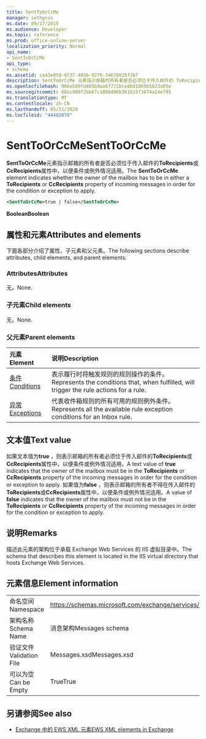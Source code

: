 ```yaml
---
title: SentToOrCcMe
manager: sethgros
ms.date: 09/17/2015
ms.audience: Developer
ms.topic: reference
ms.prod: office-online-server
localization_priority: Normal
api_name:
- SentToOrCcMe
api_type:
- schema
ms.assetid: ca43e05d-df37-485b-9276-34678025f2b7
description: SentToOrCcMe 元素指示邮箱的所有者是否必须位于传入邮件的 ToRecipients 或 CcRecipients 属性中，以便条件或例外情况适用。
ms.openlocfilehash: 906e5d9fd405b9aa6f772bcedbd1869b5023a05e
ms.sourcegitcommit: 88ec988f2bb67c1866d06b361615f3674a24e795
ms.translationtype: MT
ms.contentlocale: zh-CN
ms.lasthandoff: 05/31/2020
ms.locfileid: "44462078"
---
```

# <a name="senttoorccme"></a><span data-ttu-id="0cb79-103">SentToOrCcMe</span><span class="sxs-lookup"><span data-stu-id="0cb79-103">SentToOrCcMe</span></span>

<span data-ttu-id="0cb79-104">**SentToOrCcMe**元素指示邮箱的所有者是否必须位于传入邮件的**ToRecipients**或**CcRecipients**属性中，以便条件或例外情况适用。</span><span class="sxs-lookup"><span data-stu-id="0cb79-104">The **SentToOrCcMe** element indicates whether the owner of the mailbox has to be in either a **ToRecipients** or **CcRecipients** property of incoming messages in order for the condition or exception to apply.</span></span> 
  
```XML
<SentToOrCcMe>true | false</SentToOrCcMe>
```

 <span data-ttu-id="0cb79-105">**Boolean**</span><span class="sxs-lookup"><span data-stu-id="0cb79-105">**Boolean**</span></span>
## <a name="attributes-and-elements"></a><span data-ttu-id="0cb79-106">属性和元素</span><span class="sxs-lookup"><span data-stu-id="0cb79-106">Attributes and elements</span></span>

<span data-ttu-id="0cb79-107">下面各部分介绍了属性、子元素和父元素。</span><span class="sxs-lookup"><span data-stu-id="0cb79-107">The following sections describe attributes, child elements, and parent elements.</span></span>
  
### <a name="attributes"></a><span data-ttu-id="0cb79-108">Attributes</span><span class="sxs-lookup"><span data-stu-id="0cb79-108">Attributes</span></span>

<span data-ttu-id="0cb79-109">无。</span><span class="sxs-lookup"><span data-stu-id="0cb79-109">None.</span></span>
  
### <a name="child-elements"></a><span data-ttu-id="0cb79-110">子元素</span><span class="sxs-lookup"><span data-stu-id="0cb79-110">Child elements</span></span>

<span data-ttu-id="0cb79-111">无。</span><span class="sxs-lookup"><span data-stu-id="0cb79-111">None.</span></span>
  
### <a name="parent-elements"></a><span data-ttu-id="0cb79-112">父元素</span><span class="sxs-lookup"><span data-stu-id="0cb79-112">Parent elements</span></span>

|<span data-ttu-id="0cb79-113">**元素**</span><span class="sxs-lookup"><span data-stu-id="0cb79-113">**Element**</span></span>|<span data-ttu-id="0cb79-114">**说明**</span><span class="sxs-lookup"><span data-stu-id="0cb79-114">**Description**</span></span>|
|:-----|:-----|
|[<span data-ttu-id="0cb79-115">条件</span><span class="sxs-lookup"><span data-stu-id="0cb79-115">Conditions</span></span>](conditions.md) <br/> |<span data-ttu-id="0cb79-116">表示履行时将触发规则的规则操作的条件。</span><span class="sxs-lookup"><span data-stu-id="0cb79-116">Represents the conditions that, when fulfilled, will trigger the rule actions for a rule.</span></span>  <br/> |
|[<span data-ttu-id="0cb79-117">异常</span><span class="sxs-lookup"><span data-stu-id="0cb79-117">Exceptions</span></span>](exceptions.md) <br/> |<span data-ttu-id="0cb79-118">代表收件箱规则的所有可用的规则例外条件。</span><span class="sxs-lookup"><span data-stu-id="0cb79-118">Represents all the available rule exception conditions for an Inbox rule.</span></span>  <br/> |
   
## <a name="text-value"></a><span data-ttu-id="0cb79-119">文本值</span><span class="sxs-lookup"><span data-stu-id="0cb79-119">Text value</span></span>

<span data-ttu-id="0cb79-120">如果文本值为**true** ，则表示邮箱的所有者必须位于传入邮件的**ToRecipients**或**CcRecipients**属性中，以便条件或例外情况适用。</span><span class="sxs-lookup"><span data-stu-id="0cb79-120">A text value of **true** indicates that the owner of the mailbox must be in the **ToRecipients** or **CcRecipients** property of the incoming messages in order for the condition or exception to apply.</span></span> <span data-ttu-id="0cb79-121">如果值为**false** ，则表示邮箱的所有者不得在传入邮件的**ToRecipients**或**CcRecipients**属性中，以便条件或例外情况适用。</span><span class="sxs-lookup"><span data-stu-id="0cb79-121">A value of **false** indicates that the owner of the mailbox must not be in the **ToRecipients** or **CcRecipients** property of the incoming messages in order for the condition or exception to apply.</span></span> 
  
## <a name="remarks"></a><span data-ttu-id="0cb79-122">说明</span><span class="sxs-lookup"><span data-stu-id="0cb79-122">Remarks</span></span>

<span data-ttu-id="0cb79-123">描述此元素的架构位于承载 Exchange Web Services 的 IIS 虚拟目录中。</span><span class="sxs-lookup"><span data-stu-id="0cb79-123">The schema that describes this element is located in the IIS virtual directory that hosts Exchange Web Services.</span></span>
  
## <a name="element-information"></a><span data-ttu-id="0cb79-124">元素信息</span><span class="sxs-lookup"><span data-stu-id="0cb79-124">Element information</span></span>

|||
|:-----|:-----|
|<span data-ttu-id="0cb79-125">命名空间</span><span class="sxs-lookup"><span data-stu-id="0cb79-125">Namespace</span></span>  <br/> |https://schemas.microsoft.com/exchange/services/2006/messages  <br/> |
|<span data-ttu-id="0cb79-126">架构名称</span><span class="sxs-lookup"><span data-stu-id="0cb79-126">Schema Name</span></span>  <br/> |<span data-ttu-id="0cb79-127">消息架构</span><span class="sxs-lookup"><span data-stu-id="0cb79-127">Messages schema</span></span>  <br/> |
|<span data-ttu-id="0cb79-128">验证文件</span><span class="sxs-lookup"><span data-stu-id="0cb79-128">Validation File</span></span>  <br/> |<span data-ttu-id="0cb79-129">Messages.xsd</span><span class="sxs-lookup"><span data-stu-id="0cb79-129">Messages.xsd</span></span>  <br/> |
|<span data-ttu-id="0cb79-130">可以为空</span><span class="sxs-lookup"><span data-stu-id="0cb79-130">Can be Empty</span></span>  <br/> |<span data-ttu-id="0cb79-131">True</span><span class="sxs-lookup"><span data-stu-id="0cb79-131">True</span></span>  <br/> |
   
## <a name="see-also"></a><span data-ttu-id="0cb79-132">另请参阅</span><span class="sxs-lookup"><span data-stu-id="0cb79-132">See also</span></span>



- [<span data-ttu-id="0cb79-133">Exchange 中的 EWS XML 元素</span><span class="sxs-lookup"><span data-stu-id="0cb79-133">EWS XML elements in Exchange</span></span>](ews-xml-elements-in-exchange.md)


